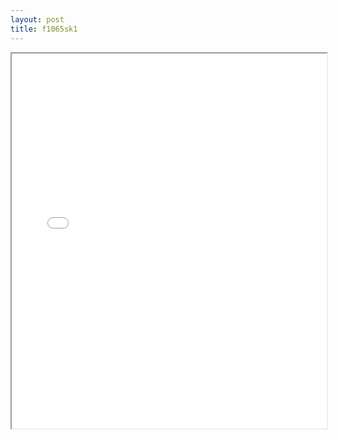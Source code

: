 ```yaml
---
layout: post
title: f1065sk1
---
```


<div class="pdf-container">
<iframe src="/ea/assets/pdfs/misc/f1065sk1.pdf" height="600" width="100%" allowFullScreen="true"></iframe>
</div>

